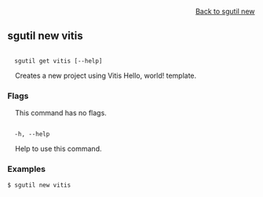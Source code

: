 <div id="readme" class="Box-body readme blob js-code-block-container">
<article class="markdown-body entry-content p-3 p-md-6" itemprop="text">
<p align="right">
<a href="https://github.com/fpgasystems/hacc/blob/main/CLI/docs/sgutil-new.md#sgutil-new">Back to sgutil new</a>
</p>

## sgutil new vitis

<code>
  sgutil get vitis [--help]
</code>
<p>
  &nbsp; &nbsp; Creates a new project using Vitis Hello, world! template.
</p>
<!-- The number of parallel client threads to run is four by default. -->

### Flags
<p>
  &nbsp; &nbsp; This command has no flags.
</p>

<code>
  -h, --help <string>
</code>
<p>
  &nbsp; &nbsp; Help to use this command.
</p>

### Examples
```
$ sgutil new vitis
```